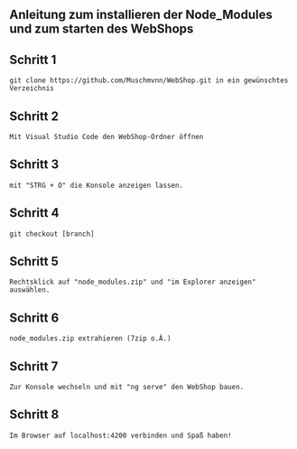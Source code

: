 ## Anleitung zum installieren der Node_Modules und zum starten des WebShops ##

## Schritt 1

    git clone https://github.com/Muschmvnn/WebShop.git in ein gewünschtes Verzeichnis

## Schritt 2

    Mit Visual Studio Code den WebShop-Ordner öffnen

## Schritt 3

    mit "STRG + Ö" die Konsole anzeigen lassen.

## Schritt 4

    git checkout [branch]

## Schritt 5

    Rechtsklick auf "node_modules.zip" und "im Explorer anzeigen" auswählen.

## Schritt 6

    node_modules.zip extrahieren (7zip o.Ä.)

## Schritt 7

    Zur Konsole wechseln und mit "ng serve" den WebShop bauen.

## Schritt 8

    Im Browser auf localhost:4200 verbinden und Spaß haben!